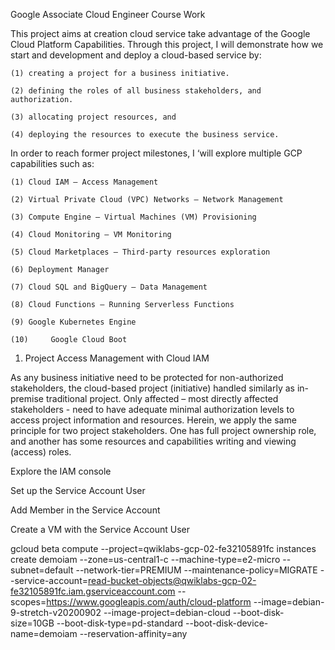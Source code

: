 Google Associate Cloud Engineer Course Work

This project aims at creation cloud service take advantage of the Google Cloud Platform Capabilities. Through this project, I will demonstrate how we start and development and deploy a cloud-based service by:

    (1)	creating a project for a business initiative.

    (2)	defining the roles of all business stakeholders, and authorization.

    (3)	allocating project resources, and 

    (4)	deploying the resources to execute the business service.

In order to reach former project milestones, I ‘will explore multiple GCP capabilities such as: 

    (1)	Cloud IAM – Access Management

    (2)	Virtual Private Cloud (VPC) Networks – Network Management

    (3)	Compute Engine – Virtual Machines (VM) Provisioning

    (4)	Cloud Monitoring – VM Monitoring

    (5)	Cloud Marketplaces – Third-party resources exploration

    (6)	Deployment Manager

    (7)	Cloud SQL and BigQuery – Data Management

    (8)	Cloud Functions – Running Serverless Functions  

    (9)	Google Kubernetes Engine

    (10)	 Google Cloud Boot


1.	Project Access Management with Cloud IAM

  As any business initiative need to be protected for non-authorized stakeholders, the cloud-based project (initiative) handled similarly as in-premise traditional project. Only affected – most directly affected stakeholders - need to have adequate minimal authorization levels to access project information and resources. Herein, we apply the same principle for two project stakeholders. One has full project ownership role, and another has some resources and capabilities writing and viewing (access) roles.

Explore the IAM console




Set up the Service Account User


Add Member in the Service Account


Create a VM with the Service Account User

gcloud beta compute --project=qwiklabs-gcp-02-fe32105891fc instances create demoiam --zone=us-central1-c --machine-type=e2-micro --subnet=default --network-tier=PREMIUM --maintenance-policy=MIGRATE --service-account=read-bucket-objects@qwiklabs-gcp-02-fe32105891fc.iam.gserviceaccount.com --scopes=https://www.googleapis.com/auth/cloud-platform --image=debian-9-stretch-v20200902 --image-project=debian-cloud --boot-disk-size=10GB --boot-disk-type=pd-standard --boot-disk-device-name=demoiam --reservation-affinity=any


